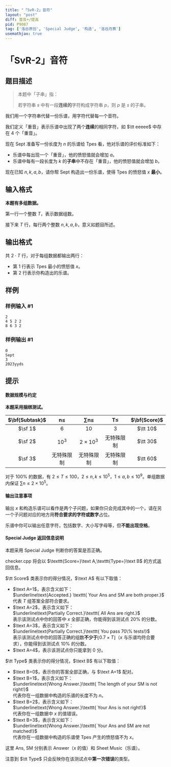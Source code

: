 ```yaml
---
title: "「SvR-2」音符"
layout: "post"
diff: 普及+/提高
pid: P9087
tag: ['洛谷原创', 'Special Judge', '构造', '洛谷月赛']
usemathjax: true
---
```


# 「SvR-2」音符
## 题目描述

>本题中「子串」指：
>
>若字符串 $s$ 中有一段**连续的**字符构成字符串 $p$，则 $p$ 是 $s$ 的子串。

我们用一个字符串代替一份乐谱，用字符代替每一个音符。

我们定义「重音」表示乐谱中出现了两个**连续**的相同字符，如 $\tt eeeee$ 中存在 $4$ 个「重音」。

现在 Sept 准备写一份长度为 $n$ 的乐谱给 Tpes 看，他对乐谱的评价标准如下：

- 乐谱中每出现一个「重音」，他的愤怒值就会增加 $a$。
- 乐谱中每有一段长度为 $k$ 的**子串**中不存在「重音」，他的愤怒值就会增加 $b$。

现在已知 $n,k,a,b$，请你帮 Sept 构造出一份乐谱，使得 Tpes 的愤怒值 $x$ **最小**。
## 输入格式

**本题有多组数据。**

第一行一个整数 $T$，表示数据组数。

接下来 $T$ 行，每行两个整数 $n,k,a,b$，意义如题目所述。
## 输出格式

共 $2 \cdot T$ 行，对于每组数据都输出两行：

- 第 1 行表示 Tpes 最小的愤怒值 $x$。
- 第 2 行表示你构造出的乐谱。
## 样例

### 样例输入 #1
```
2
4 5 2 2
8 6 3 2
```
### 样例输出 #1
```
0
Sept
3
2023yyds
```
## 提示

#### 数据规模与约定

**本题采用捆绑测试。**

| $\bf{Subtask}$ | $\bm{n\le}$ | $\bm{\sum n\le}$ | $\bm{T\le}$ | $\bf{Score}$ |
| :-: | :-: | :-: | :-: | :-: |
| $\sf 1$ | $6$ | $10$ | $3$ | $\tt 10$ |
| $\sf 2$ | $10^3$ | $2\times 10^3$ | 无特殊限制 | $\tt 30$ |
| $\sf 3$ | 无特殊限制 | 无特殊限制 | 无特殊限制 | $\tt 60$ |

对于 $100\%$ 的数据，有 $2\le T\le 100$，$2\le n,k\le 10^5$，$1\le a,b\le 10^9$。单组数据内保证 $\sum n\le 2\times 10^5$。

#### 输出注意事项

输出 $x$ 和构造乐谱可以看作是两个子问题，如果你只会完成其中的一个，请在另一个子问题对应的地方用**符合要求的字符或数字**占位。

乐谱中你可以输出任意字符，包括数字、大小写字母等，但**不能出现空格**。

#### Special Judge 返回信息说明

本题采用 Special Judge 判断你的答案是否正确。

checker.cpp 将会以 $\texttt{Score=}\text A,\texttt{Type=}\text B$ 的方式返回信息。

$\tt Score$ 类表示你的得分情况，$\text A$ 有以下取值：

- $\text A=1$，表示含义如下：\
  $\underline\text{Accepted.} \texttt{ Your Ans and SM are both proper.}$\
  代表 $T$ 组答案全部符合要求。
- $\text A=2$，表示含义如下：\
  $\underline\text{Partially Correct.}\texttt{ All Ans are right.}$\
  表示该测试点中你的回答中 $x$ 全部正确，你能得到该测试点 $20\%$ 的分数。
- $\text A=3$，表示含义如下：\
  $\underline\text{Partially Correct.}\texttt{ You pass 70\% tests!}$\
  表示该测试点中你的回答正确的组数**不少于**$\lfloor0.7\times T\rfloor$（$x$ 与乐谱均符合要求），你能得到该测试点 $10\%$ 的分数。
- $\text A=4$，表示该测试点你只能拿到 $0$ 分。

$\tt Type$ 类表示你的得分情况，$\text B$ 有以下取值：

- $\text B=0$，表示你的答案全部正确，与 $\text A=1$ 配对。
- $\text B=1$，表示含义如下：\
  $\underline\text{Wrong Answer.}\texttt{ The length of your SM is not right!}$\
  代表你在一组数据中构造的乐谱的长度不为 $n$。
- $\text B=2$，表示含义如下：\
  $\underline\text{Wrong Answer.}\texttt{ Your Ans is not right!}$\
  代表你在一组数据中 $x$ 的值错误。
- $\text B=3$，表示含义如下：\
  $\underline\text{Wrong Answer.}\texttt{ Your Ans and SM are not matched!}$\
  代表你在一组数据中构造的乐谱使 Tpes 产生的愤怒值不为 $x$。

这里 $\text{Ans, SM}$ 分别表示 Answer（$x$ 的值）和 Sheet Music（乐谱）。

注意到 $\tt Type$ 只会反映你在该测试点中**第一次错误**的类型。
